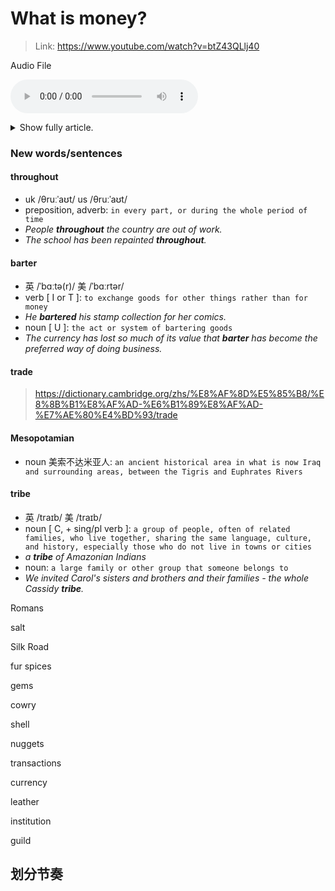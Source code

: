 # What is money?

> Link: https://www.youtube.com/watch?v=btZ43QLlj40

Audio File

<audio controls><source type="audio/mpeg" src="audio/221109_what_is_money.mp3"></source>Your browser does not support the audio element.</audio>

<details>
<summary>Show fully article.</summary>

Throughout human history, people have bartered or traded for things they needed. Mesopotamian tribes traded for weapons, while the Romans traded for salt. The Silk Road allowed for goods like fur, spices and gems to travel between the east and the west. These exchanges were happening all over the world, objects that were small and hard to break, like cowry shells are gold nuggets, help to make transactions easier, so they started being used as currency.

Money slowly became a placeholder for value. Over the years, it's taken on many forms, from coins to leather to paper. Of course, in order for people to want to use it, the currency had to be trusted or issued by an institution that was, this could be a trade guild, a bank or a governmant. Otherwise it would just be worthless, people didn't just spend money on goods either. To this day, whatever holds value is worth money.

Workers are paid for thier time and skill, people pay for access or for entertainment. More recently, money is becoming something we often don't physically see or even hold in our hand. The world of payments and banking has largely gone digital. New types of currency continue to pop up, up like cryptocurrency. In this new evolving world of digital money, many people are willing to take risks. There are new markets to invest in where we use money to make more money. Others hold on to their hard earned cash. Cash and worry about what the future might bring.

But why are people's attitudes about money so different? Maybe you know what it's like to struggle and not have enough money, or maybe you've seen family members fight over larger amounts of it. These types of experiences shape who we are and how we feel about money in general. But we shouldn't let our emotional connections get in the way of our understanding. So the more you learn about money, regardless of your circumstances, the more you'll understand how to use it in order to live a better life, whatever that may look like.

</details>

### New words/sentences

#### throughout

+ <span class="plug_sound" wd="throughout" accent="0">uk /θruːˈaʊt/</span> <span class="plug_sound" wd="throughout" accent="1">us /θruːˈaʊt/</span>
+ preposition, adverb: `in every part, or during the whole period of time`
+ *People **throughout** the country are out of work.*
+ *The school has been repainted **throughout**.*

#### barter

+ 英 /ˈbɑːtə(r)/ 美 /ˈbɑːrtər/
+ verb [ I or T ]: `to exchange goods for other things rather than for money`
+ *He **bartered** his stamp collection for her comics.*
+ noun [ U ]: `the act or system of bartering goods`
+ *The currency has lost so much of its value that **barter** has become the preferred way of doing business.*

#### trade

> https://dictionary.cambridge.org/zhs/%E8%AF%8D%E5%85%B8/%E8%8B%B1%E8%AF%AD-%E6%B1%89%E8%AF%AD-%E7%AE%80%E4%BD%93/trade

#### Mesopotamian

+ noun 美索不达米亚人: `an ancient historical area in what is now Iraq and surrounding areas, between the Tigris and Euphrates Rivers`

#### tribe

+ 英 /traɪb/ 美 /traɪb/
+ noun [ C, + sing/pl verb ]: `a group of people, often of related families, who live together, sharing the same language, culture, and history, especially those who do not live in towns or cities`
+ *a **tribe** of Amazonian Indians*
+ noun: `a large family or other group that someone belongs to`
+ *We invited Carol's sisters and brothers and their families - the whole Cassidy **tribe**.*

Romans

salt

Silk Road

fur spices

gems

cowry

shell

nuggets

transactions

currency

leather

institution

guild

## 划分节奏